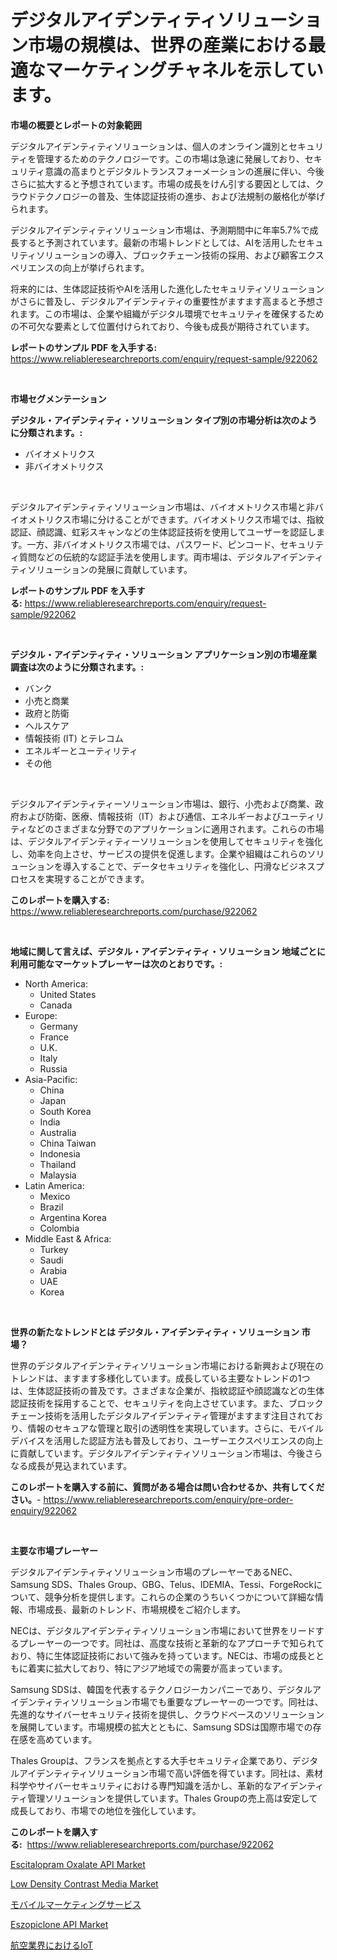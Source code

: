 <p><h1>デジタルアイデンティティソリューション市場の規模は、世界の産業における最適なマーケティングチャネルを示しています。</h1></p><p><strong>市場の概要とレポートの対象範囲</strong></p>
<p><p>デジタルアイデンティティソリューションは、個人のオンライン識別とセキュリティを管理するためのテクノロジーです。この市場は急速に発展しており、セキュリティ意識の高まりとデジタルトランスフォーメーションの進展に伴い、今後さらに拡大すると予想されています。市場の成長をけん引する要因としては、クラウドテクノロジーの普及、生体認証技術の進歩、および法規制の厳格化が挙げられます。</p><p>デジタルアイデンティティソリューション市場は、予測期間中に年率5.7%で成長すると予測されています。最新の市場トレンドとしては、AIを活用したセキュリティソリューションの導入、ブロックチェーン技術の採用、および顧客エクスペリエンスの向上が挙げられます。</p><p>将来的には、生体認証技術やAIを活用した進化したセキュリティソリューションがさらに普及し、デジタルアイデンティティの重要性がますます高まると予想されます。この市場は、企業や組織がデジタル環境でセキュリティを確保するための不可欠な要素として位置付けられており、今後も成長が期待されています。</p></p>
<p><strong>レポートのサンプル PDF を入手する:</strong> <a href="https://www.reliableresearchreports.com/enquiry/request-sample/922062">https://www.reliableresearchreports.com/enquiry/request-sample/922062</a></p>
<p>&nbsp;</p>
<p><strong>市場セグメンテーション</strong></p>
<p><strong>デジタル・アイデンティティ・ソリューション タイプ別の市場分析は次のように分類されます。:</strong></p>
<p><ul><li>バイオメトリクス</li><li>非バイオメトリクス</li></ul></p>
<p>&nbsp;</p>
<p><p>デジタルアイデンティティソリューション市場は、バイオメトリクス市場と非バイオメトリクス市場に分けることができます。バイオメトリクス市場では、指紋認証、顔認識、虹彩スキャンなどの生体認証技術を使用してユーザーを認証します。一方、非バイオメトリクス市場では、パスワード、ピンコード、セキュリティ質問などの伝統的な認証手法を使用します。両市場は、デジタルアイデンティティソリューションの発展に貢献しています。</p></p>
<p><strong>レポートのサンプル PDF を入手する:</strong>&nbsp;<a href="https://www.reliableresearchreports.com/enquiry/request-sample/922062">https://www.reliableresearchreports.com/enquiry/request-sample/922062</a></p>
<p>&nbsp;</p>
<p><strong> デジタル・アイデンティティ・ソリューション アプリケーション別の市場産業調査は次のように分類されます。:</strong></p>
<p><ul><li>バンク</li><li>小売と商業</li><li>政府と防衛</li><li>ヘルスケア</li><li>情報技術 (IT) とテレコム</li><li>エネルギーとユーティリティ</li><li>その他</li></ul></p>
<p>&nbsp;</p>
<p><p>デジタルアイデンティティーソリューション市場は、銀行、小売および商業、政府および防衛、医療、情報技術（IT）および通信、エネルギーおよびユーティリティなどのさまざまな分野でのアプリケーションに適用されます。これらの市場は、デジタルアイデンティティーソリューションを使用してセキュリティを強化し、効率を向上させ、サービスの提供を促進します。企業や組織はこれらのソリューションを導入することで、データセキュリティを強化し、円滑なビジネスプロセスを実現することができます。</p></p>
<p><strong>このレポートを購入する:</strong>&nbsp; <a href="https://www.reliableresearchreports.com/purchase/922062">https://www.reliableresearchreports.com/purchase/922062</a></p>
<p>&nbsp;</p>
<p><strong>地域に関して言えば、デジタル・アイデンティティ・ソリューション 地域ごとに利用可能なマーケットプレーヤーは次のとおりです。:</strong></p>
<p><ul>
    <li>
        North America:
        <ul>
            <li>United States</li>
            <li>Canada</li>
        </ul>
    </li>
    <li>
        Europe:
        <ul>
            <li>Germany</li>
            <li>France</li>
            <li>U.K.</li>
            <li>Italy</li>
            <li>Russia</li>
        </ul>
    </li>
    <li>
        Asia-Pacific:
        <ul>
            <li>China</li>
            <li>Japan</li>
            <li>South Korea</li>
            <li>India</li>
            <li>Australia</li>
            <li>China Taiwan</li>
            <li>Indonesia</li>
            <li>Thailand</li>
            <li>Malaysia</li>
        </ul>
    </li>
    <li>
        Latin America:
        <ul>
            <li>Mexico</li>
            <li>Brazil</li>
            <li>Argentina Korea</li>
            <li>Colombia</li>
        </ul>
    </li>
    <li>
        Middle East & Africa:
        <ul>
            <li>Turkey</li>
            <li>Saudi</li>
            <li>Arabia</li>
            <li>UAE</li>
            <li>Korea</li>
        </ul>
    </li>
    </ul></p>
<p>&nbsp;</p>
<p><strong>世界の新たなトレンドとは デジタル・アイデンティティ・ソリューション 市場？</strong></p>
<p><p>世界のデジタルアイデンティティソリューション市場における新興および現在のトレンドは、ますます多様化しています。成長している主要なトレンドの1つは、生体認証技術の普及です。さまざまな企業が、指紋認証や顔認識などの生体認証技術を採用することで、セキュリティを向上させています。また、ブロックチェーン技術を活用したデジタルアイデンティティ管理がますます注目されており、情報のセキュアな管理と取引の透明性を実現しています。さらに、モバイルデバイスを活用した認証方法も普及しており、ユーザーエクスペリエンスの向上に貢献しています。デジタルアイデンティティソリューション市場は、今後さらなる成長が見込まれています。</p></p>
<p><strong>このレポートを購入する前に、質問がある場合は問い合わせるか、共有してください。</strong>- <a href="https://www.reliableresearchreports.com/enquiry/pre-order-enquiry/922062">https://www.reliableresearchreports.com/enquiry/pre-order-enquiry/922062</a></p>
<p>&nbsp;</p>
<p><strong>主要な市場プレーヤー</strong></p>
<p><p>デジタルアイデンティティソリューション市場のプレーヤーであるNEC、Samsung SDS、Thales Group、GBG、Telus、IDEMIA、Tessi、ForgeRockについて、競争分析を提供します。これらの企業のうちいくつかについて詳細な情報、市場成長、最新のトレンド、市場規模をご紹介します。</p><p>NECは、デジタルアイデンティティソリューション市場において世界をリードするプレーヤーの一つです。同社は、高度な技術と革新的なアプローチで知られており、特に生体認証技術において強みを持っています。NECは、市場の成長とともに着実に拡大しており、特にアジア地域での需要が高まっています。</p><p>Samsung SDSは、韓国を代表するテクノロジーカンパニーであり、デジタルアイデンティティソリューション市場でも重要なプレーヤーの一つです。同社は、先進的なサイバーセキュリティ技術を提供し、クラウドベースのソリューションを展開しています。市場規模の拡大とともに、Samsung SDSは国際市場での存在感を高めています。</p><p>Thales Groupは、フランスを拠点とする大手セキュリティ企業であり、デジタルアイデンティティソリューション市場で高い評価を得ています。同社は、素材科学やサイバーセキュリティにおける専門知識を活かし、革新的なアイデンティティ管理ソリューションを提供しています。Thales Groupの売上高は安定して成長しており、市場での地位を強化しています。</p></p>
<p><strong>このレポートを購入する:</strong>&nbsp;&nbsp;<a href="https://www.reliableresearchreports.com/purchase/922062">https://www.reliableresearchreports.com/purchase/922062</a></p>
<p><p><a href="https://issuu.com/reportprime-2/docs/escitalopram-oxalate-api-market-size-2030.pptx">Escitalopram Oxalate API Market</a></p><p><a href="https://github.com/santosh758595/Market-Research-Report-List-3/blob/main/low-density-contrast-media-market.md">Low Density Contrast Media Market</a></p><p><a href="https://github.com/mohamedbakry57/Market-Research-Report-List-2/blob/main/5612815182443.md">モバイルマーケティングサービス</a></p><p><a href="https://issuu.com/reportprime-2/docs/eszopiclone-api-market-size-2030.pptx">Eszopiclone API Market</a></p><p><a href="https://github.com/lababdou/Market-Research-Report-List-2/blob/main/6993100182444.md">航空業界におけるIoT</a></p></p>